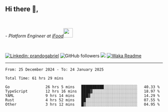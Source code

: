 <h2>Hi there  👋,</h2> </br>

<p><em>- Platform Engineer at <a href="https://www.ifood.com.br/">iFood</a><img src="https://media.giphy.com/media/WUlplcMpOCEmTGBtBW/giphy.gif" width="30"> 
</em></p></br>


[![Linkedin: prandogabriel](https://img.shields.io/badge/-prandogabriel-blue?style=flat-square&logo=Linkedin&logoColor=white&link=https://www.linkedin.com/in/prandogabriel/)](https://www.linkedin.com/in/prandogabriel)
![GitHub followers](https://img.shields.io/github/followers/prandogabriel?label=Follow&style=social)
![](https://visitor-badge.glitch.me/badge?page_id=prandogabriel.prandogabriel)
[![Waka Readme](https://github.com/prandogabriel/prandogabriel/actions/workflows/update-stats.yml.yml/badge.svg)](https://github.com/prandogabriel/prandogabriel/actions/workflows/update-stats.yml.yml)

---

<!--START_SECTION:waka-->

```golang
From: 25 December 2024 - To: 24 January 2025

Total Time: 61 hrs 29 mins

Go                26 hrs 5 mins   ██████████░░░░░░░░░░░░░░░   40.33 %
TypeScript        12 hrs 16 mins  ████▓░░░░░░░░░░░░░░░░░░░░   18.97 %
YAML              9 hrs 14 mins   ███▓░░░░░░░░░░░░░░░░░░░░░   14.29 %
Rust              4 hrs 52 mins   ██░░░░░░░░░░░░░░░░░░░░░░░   07.55 %
Other             3 hrs 12 mins   █▒░░░░░░░░░░░░░░░░░░░░░░░   04.95 %
```

<!--END_SECTION:waka-->
